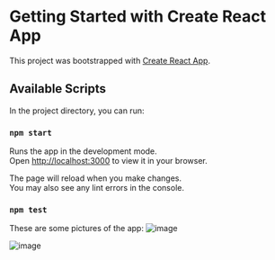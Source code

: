 # Getting Started with Create React App

This project was bootstrapped with [Create React App](https://github.com/facebook/create-react-app).

## Available Scripts

In the project directory, you can run:

### `npm start`

Runs the app in the development mode.\
Open [http://localhost:3000](http://localhost:3000) to view it in your browser.

The page will reload when you make changes.\
You may also see any lint errors in the console.

### `npm test`

These are some pictures of the app:
![image](https://github.com/ShubhiGitCs/Wild-Fire-Tracker-App/assets/115355877/f4b6d17e-67dd-4265-b79f-f8877dd7d50b)

![image](https://github.com/ShubhiGitCs/Wild-Fire-Tracker-App/assets/115355877/80ecef13-6d7f-42cc-90d4-93b8332f29c5)

